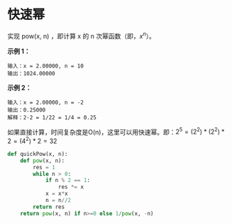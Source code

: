 # 快速幂

实现 pow(x, n) ，即计算 x 的 n 次幂函数（即，$x^n$）。

**示例 1：**

```
输入：x = 2.00000, n = 10
输出：1024.00000
```

**示例 2：**

```
输入：x = 2.00000, n = -2
输出：0.25000
解释：2-2 = 1/22 = 1/4 = 0.25
```

如果直接计算，时间复杂度是O(n)，这里可以用快速幂。即：$2^5=(2^2)*(2^2)*2=(4^2)*2=32$

```python
def quickPow(x, n):
    def pow(x, n):
        res = 1
        while n > 0:
            if n % 2 == 1:
                res *= x
            x = x*x
            n = n//2
       	return res
    return pow(x, n) if n>=0 else 1/pow(x, -n)
```

